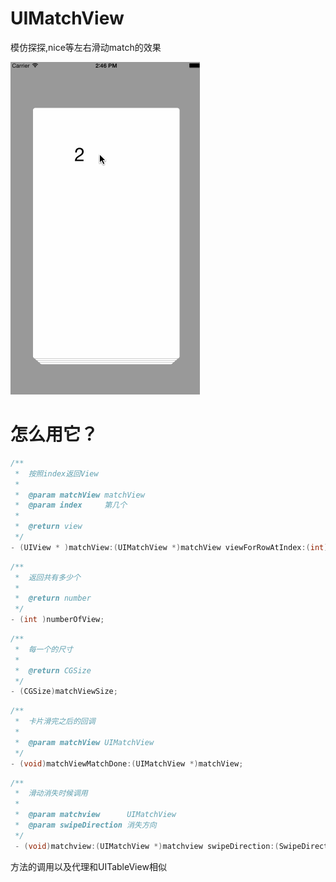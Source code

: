 # UIMatchView
模仿探探,nice等左右滑动match的效果

![image](https://raw.githubusercontent.com/fanrr/UIMatchView/master/MatchView/Untitled.gif)


# 怎么用它？
```c
/**
 *  按照index返回View
 *
 *  @param matchView matchView
 *  @param index     第几个
 *
 *  @return view
 */
- (UIView * )matchView:(UIMatchView *)matchView viewForRowAtIndex:(int)index;
```
```c
/**
 *  返回共有多少个
 *
 *  @return number
 */
- (int )numberOfView;
```
```c
/**
 *  每一个的尺寸
 *
 *  @return CGSize
 */
- (CGSize)matchViewSize;
```
```c
/**
 *  卡片滑完之后的回调
 *
 *  @param matchView UIMatchView
 */
- (void)matchViewMatchDone:(UIMatchView *)matchView;
```
```c
/**
 *  滑动消失时候调用
 *
 *  @param matchview      UIMatchView
 *  @param swipeDirection 消失方向
 */
 - (void)matchview:(UIMatchView *)matchview swipeDirection:(SwipeDirection)swipeDirection;
```
方法的调用以及代理和UITableView相似

